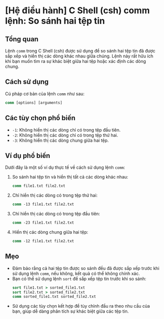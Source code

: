 # [Hệ điều hành] C Shell (csh) comm lệnh: So sánh hai tệp tin

## Tổng quan
Lệnh `comm` trong C Shell (csh) được sử dụng để so sánh hai tệp tin đã được sắp xếp và hiển thị các dòng khác nhau giữa chúng. Lệnh này rất hữu ích khi bạn muốn tìm ra sự khác biệt giữa hai tệp hoặc xác định các dòng chung.

## Cách sử dụng
Cú pháp cơ bản của lệnh `comm` như sau:

```csh
comm [options] [arguments]
```

## Các tùy chọn phổ biến
- `-1`: Không hiển thị các dòng chỉ có trong tệp đầu tiên.
- `-2`: Không hiển thị các dòng chỉ có trong tệp thứ hai.
- `-3`: Không hiển thị các dòng chung giữa hai tệp.

## Ví dụ phổ biến
Dưới đây là một số ví dụ thực tế về cách sử dụng lệnh `comm`:

1. So sánh hai tệp tin và hiển thị tất cả các dòng khác nhau:
   ```csh
   comm file1.txt file2.txt
   ```

2. Chỉ hiển thị các dòng có trong tệp thứ hai:
   ```csh
   comm -13 file1.txt file2.txt
   ```

3. Chỉ hiển thị các dòng có trong tệp đầu tiên:
   ```csh
   comm -23 file1.txt file2.txt
   ```

4. Hiển thị các dòng chung giữa hai tệp:
   ```csh
   comm -12 file1.txt file2.txt
   ```

## Mẹo
- Đảm bảo rằng cả hai tệp tin được so sánh đều đã được sắp xếp trước khi sử dụng lệnh `comm`, nếu không, kết quả có thể không chính xác.
- Bạn có thể sử dụng lệnh `sort` để sắp xếp tệp tin trước khi so sánh:
  ```csh
  sort file1.txt > sorted_file1.txt
  sort file2.txt > sorted_file2.txt
  comm sorted_file1.txt sorted_file2.txt
  ```
- Sử dụng các tùy chọn kết hợp để tùy chỉnh đầu ra theo nhu cầu của bạn, giúp dễ dàng phân tích sự khác biệt giữa các tệp tin.